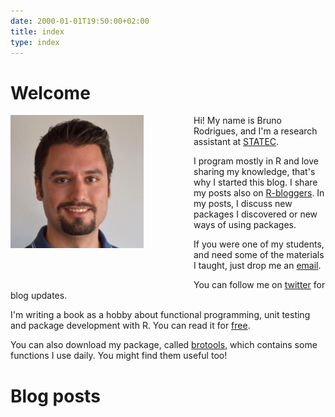 ```yaml
---
date: 2000-01-01T19:50:00+02:00
title: index
type: index
---
```


# Welcome


<div style="float: left;margin: 0px 80px 50px 0px">
    <img src="/img/profile.jpg" width="213" height="213"/>
</div>

Hi! My name is Bruno Rodrigues, and I'm a research assistant at [STATEC](http://www.statistiques.public.lu/en/actors/statec/organisation/red/index.html).

I program mostly in R and love sharing my knowledge, that's why I started this blog. 
I share my posts also on [R-bloggers](http://www.r-bloggers.com). In my posts, I discuss 
new packages I discovered or new ways of using packages. 

If you were one of my students, and need some of the materials I taught, just drop me an [email](mailto:contact@brodrigues.co).

You can follow me on [twitter](https://twitter.com/brodriguesco) for blog updates.

I'm writing a book as a hobby about functional programming, unit testing and package
development with R. You can read it for [free](https://b-rodrigues.github.io/fput/).

You can also download my package, called [brotools](https://bitbucket.org/b-rodrigues/brotools),
which contains some functions I use daily. You might find them useful too!

# Blog posts
